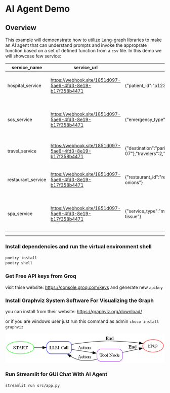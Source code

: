 # AI Agent Demo

## Overview

This example will demoenstrate how to utilize Lang-graph libraries to make an AI agent that can understand prompts and invoke the approprate function based on a set of defined function from a `csv` file.
In this demo we will showcase few service:

| service_name | service_url | service_payload | description |
|-------------|-------------|-----------------|-------------|
| hospital_service | <https://webhook.site/1851d097-5ae6-4fd3-8e19-b17f358b4471> | {"patient_id":"p123","emergency_type":"medical","severity":"critical"} | For medical emergencies, pregnancies, injuries, health issues |
| sos_service | <https://webhook.site/1851d097-5ae6-4fd3-8e19-b17f358b4471> | {"emergency_type":"general","location":"city_center","priority":"urgent"} | Only for general emergencies when unsure which specific service to call |
| travel_service | <https://webhook.site/1851d097-5ae6-4fd3-8e19-b17f358b4471> | {"destination":"paris","dates":{"departure":"2024-04-01","return":"2024-04-07"},"travelers":2,"preferences":{"class":"economy","accommodation":"hotel"}} | For booking flights, hotels, and travel packages |
| restaurant_service | <https://webhook.site/1851d097-5ae6-4fd3-8e19-b17f358b4471> | {"restaurant_id":"rest123","order_type":"delivery","items":["pizza","salad"],"special_instructions":"no onions"} | For restaurant orders, reservations, and food delivery services |
| spa_service | <https://webhook.site/1851d097-5ae6-4fd3-8e19-b17f358b4471> | {"service_type":"massage","duration":"60min","therapist_preference":"any","special_requests":"deep tissue"} | For spa appointments, wellness treatments, and relaxation services |

---

### Install dependencies and run the virtual environment shell

```sh
poetry install
poetry shell
```

### Get Free API keys from Groq

visit thise website: <https://console.groq.com/keys> and generate new `apikey`

### Install Graphviz System Software For Visualizing the Graph

you can install from their website: <https://graphviz.org/download/>

or if you are windows user just run this command as admin `choco install graphviz`

![Agent Graph](./agent_workflow.png)

### Run Streamlit for GUI Chat With AI Agent

```sh
streamlit run src/app.py
```
